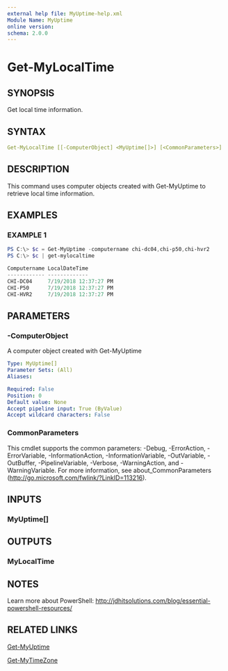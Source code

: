 ```yaml
---
external help file: MyUptime-help.xml
Module Name: MyUptime
online version:
schema: 2.0.0
---
```


# Get-MyLocalTime

## SYNOPSIS

Get local time information.

## SYNTAX

```yaml
Get-MyLocalTime [[-ComputerObject] <MyUptime[]>] [<CommonParameters>]
```

## DESCRIPTION

This command uses computer objects created with Get-MyUptime to retrieve local time information.

## EXAMPLES

### EXAMPLE 1

```powershell
PS C:\> $c = Get-MyUptime -computername chi-dc04,chi-p50,chi-hvr2
PS C:\> $c | get-mylocaltime

Computername LocalDateTime
------------ -------------
CHI-DC04     7/19/2018 12:37:27 PM
CHI-P50      7/19/2018 12:37:27 PM
CHI-HVR2     7/19/2018 12:37:27 PM
```

## PARAMETERS

### -ComputerObject

A computer object created with Get-MyUptime

```yaml
Type: MyUptime[]
Parameter Sets: (All)
Aliases:

Required: False
Position: 0
Default value: None
Accept pipeline input: True (ByValue)
Accept wildcard characters: False
```

### CommonParameters

This cmdlet supports the common parameters: -Debug, -ErrorAction, -ErrorVariable, -InformationAction, -InformationVariable, -OutVariable, -OutBuffer, -PipelineVariable, -Verbose, -WarningAction, and -WarningVariable. For more information, see about_CommonParameters (http://go.microsoft.com/fwlink/?LinkID=113216).

## INPUTS

### MyUptime[]

## OUTPUTS

### MyLocalTime

## NOTES

Learn more about PowerShell: http://jdhitsolutions.com/blog/essential-powershell-resources/

## RELATED LINKS

[Get-MyUptime]()

[Get-MyTimeZone]()
